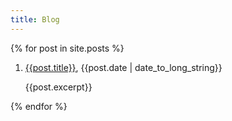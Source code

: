 ```yaml
---
title: Blog
---
```


{% for post in site.posts %}
1. [{{post.title}}]({{post.url}}), {{post.date | date_to_long_string}}

   {{post.excerpt}}

{% endfor %}
